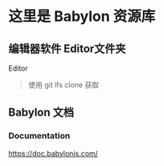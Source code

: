 # 这里是 Babylon 资源库

## 编辑器软件 Editor文件夹

Editor 
> 使用 git lfs clone 获取

## Babylon 文档

### Documentation

https://doc.babylonjs.com/
